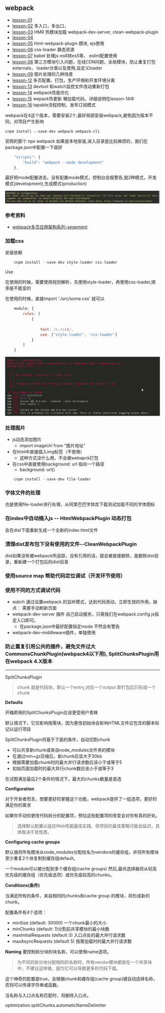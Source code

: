 ## webpack

- [lesson-01](./lesson-01) 
- [lesson-02](./lesson-02) 多入口，多出口，
- [lesson-03](./lesson-03) HMR 热模块加载 webpack-dev-server, clean-webpack-plugin
- [lesson-04](./lesson-04) 
- [lesson-05](./lesson-05) html-webpack-plugin 模块, ejs使用
- [lesson-06](./lesson-06) css-loader 静态资源
- [lesson-07](./lesson-07) babel 处理js-es6转es5等， eslint配置使用
- [lesson-08](lesson-08) 第三方模块引入问题，在线CDN问题，全局模块，防止重复打包externals， loader分类以及使用,自定义loader
- [lesson-09](./lesson-09) 图片处理的几种场景
- [lesson-12](./lesson-12) 多页配置，打包，生产环境和开发环境分离
- [lesson-13](./lesson-13) devtool 和watch监控文件改动重新打包
- [lesson-14](./lesson-14) webpack性能优化
- [lesson-15](./lesson-15) wepack热更新 懒加载代码，详细说明在lesson-14中
- [lesson-16](./lesson-16) tapable流程控制，发布订阅模式

webpack在4这个版本，需要安装2个,最好局部安装webpack,避免因为版本不同，对项目产生影响

~~~
cnpm install --save-dev webpack webpack-cli
~~~

官网的那个 npx webpack 如果是本地安装,进入目录是比较麻烦的，我们在package.json中配置一下就好

```js
    "scripts": {
        "build": "webpack --mode development"
    },
```
最好把mode配置进去，没有配置mode模式，控制台会报警告,就2种模式，开发模式(development),生成模式(production)

![mode](./source-screenshot/warn-mode.png)


### 参考资料

- [webpack多页应用架构系列-segement](https://segmentfault.com/a/1190000006843916)



### 加载css

安装依赖
```js
    cnpm install --save-dev style-loader css-loader
```

Use

在使用的时候，需要使用规则解析，先使用style-loader，再使用css-loader,顺序是不能变的

在使用的时候，直接import './src/some.css' 就可以

```js
    module: {
        rules: [
            {

                test: /\.css$/,
                use: ["style-loader", 'css-loader']
            }
        ]
    }
```

![css-loader](./source-screenshot/css-loader.png)

### 处理图片

- js动态添加图片
    + import imageUrl from "图片地址"
- 在html中直接插入img标签（不使用）
    + 这种方式没什么用，不会被webapck打包
- 在css中直接使用background: url  指向一个路径
    + background: url()

```js
    cnpm install --save-dev file-loader
```

### 字体文件的处理

也是使用file-loader进行处理，从阿里巴巴字体库下载测试加载不同的字体图标


### 在index中自动插入js -- HtmlWebpackPlugin 动态打包

会在dist下面重新生成一个全新的index.html文件

### 清理dist发布包下没有使用的文件--CleanWebpackPlugin

dist如果没有被webpack所追踪，没有引用的话，就会被直接删除，是删除dist目录，重新建一个打包后的dist目录

### 使用source map 帮助代码定位调试（开发环节使用）

### 使用不同的方式调试代码

- watch 通过设置webpack 的监听模式，达到代码改动，立即生效的作用，缺点： 需要手动刷新页面
- webpack-dev-server 插件 自己启动服务，只需我们在webpack.config.js指定入口即可。
    + 在package.json中最好配置指定mode 不然会有警告
- webpack-dev-middleware插件，单独使用


### 防止重复引用公共的插件，避免文件过大 CommonsChunkPlugin(webpack4以下用), SplitChunksPlugin用在webpack 4.X版本


---
SplitChunksPlugin

>   chunk 就是代码块，默认一个entry,对应一个output 即打包后只形成一个chunk

**Defaults**

开箱即用的SplitChunksPlugin应该更受用户青睐

默认情况下，它仅影响按需块，因为更改初始块会影响HTML文件应包含的脚本标记以运行项目

SplitChunksPlugin将基于下面的条件，自动切割chunk

- 可以共享新chunk或来自node_modules文件夹的模块
- 在通过min+gz压缩后，新chunk应该大于30kb
- 根据需要加载chunk时的最大并行请求数应该小于或等于5
- 初始页面加载时的最大并行chunk数应该小于或等于3

在试图满足最后2个条件的情况下，最大的chunks数量是首选


**Configuration**

对于开发者而言，想要更好的掌握这个功能，webpack提供了一组选项，更好的满足你的需求

如果你手动你更改代码拆分的配置项，预估这些配置项的改变会对你有真的好处。

>   选择默认配置以适应Web性能最佳实践，但项目的最佳策略可能会延迟，具体取决于其性质。

**Configuring cache groups**

默认值将所有模块从node_modules分配给名为vendors的缓存组，并将所有模块至少重复2个块复制到缓存组default。

一个module可以被分配到多个缓存组(cache groups) 然后,最优选择器将从较高优先级的缓存组（优先级选项）或优先级较高的chunks。

**Conditions(条件)**

当满足所有的条件，来自相同的chunks和cache group 的模块，将形成新的chunk。

配置条件有4个选项：

- minSize (default: 30000) 一个chunk最小的大小
- minChunks (default: 1)分割前共享模块的最小块数
- maxInitialRequests (default 3) 入口点处的最大并行请求数
- maxAsyncRequests (default 5) 按需加载时的最大并行请求数

**Naming**
要控制拆分块的块名称，可以使用name选项。

>   为不同的拆分块分配相同的名称时，所有vendor模块都放在一个共享块中，不建议这样做，因为它可以导致更多的代码下载。

这个神奇的配置是true，会根据chunk和缓存组(cache group)键自动选择名称，否则可以传递字符串或函数。

当名称与入口点名称匹配时，将删除入口点。

optimization.splitChunks.automaticNameDelimiter










